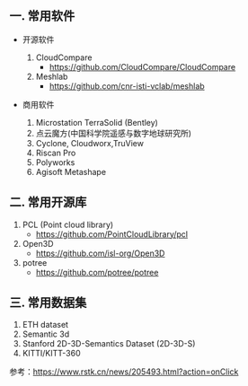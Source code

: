 

## 一. 常用软件



* 开源软件
  1. CloudCompare
     * https://github.com/CloudCompare/CloudCompare
  2. Meshlab
     * https://github.com/cnr-isti-vclab/meshlab



* 商用软件
  1. Microstation TerraSolid (Bentley)
  2. 点云魔方(中国科学院遥感与数字地球研究所)
  3. Cyclone, Cloudworx,TruView
  4. Riscan Pro
  5. Polyworks
  6. Agisoft Metashape



## 二. 常用开源库

1. PCL (Point cloud library)
   * https://github.com/PointCloudLibrary/pcl
2. Open3D
   * https://github.com/isl-org/Open3D
3. potree
   * https://github.com/potree/potree





## 三. 常用数据集

1. ETH dataset
2. Semantic 3d
3. Stanford 2D-3D-Semantics Dataset (2D-3D-S)
4. KITTI/KITT-360







参考：https://www.rstk.cn/news/205493.html?action=onClick